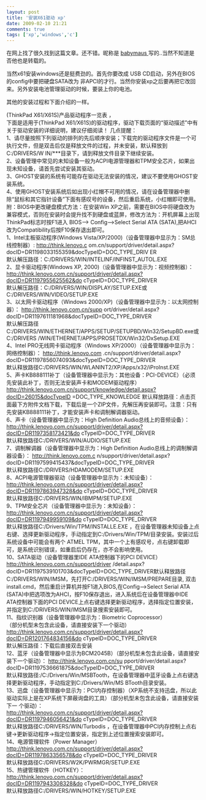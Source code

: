 ```yaml
---
layout: post
title: '安装X61驱动 xp'
date: 2009-02-10 21:21
comments: true
tags: ['xp','windows','c']
---
```


在网上找了很久找到这篇文章。还不错。昵称是 [ babymaus  ](http://hi.csdn.net/babymaus)
写的..当然不知道是否他也是转载的。

当然x61安装windows还是挺费劲的。首先你要改成 USB CD启动，另外在BIOS的config中要把硬盘SATA改为
非APCI的才行。当然你安装xp之后要再把它改回来。另外安装电池管理驱动的时候，要装上你的电池。

其他的安装过程和下面介绍的一样。

(ThinkPad X61/X61S)产品驱动程序一览表 ，  
下面是适用于(ThinkPad X61/X61S)的驱动程序，驱动下载页面的“驱动描述”中有关于驱动安装的详细说明，建议仔细阅读！ 几点提醒：  
1、请尽量按照下列驱动的排列的先后顺序安装；下载完的驱动程序文件是一个可执行文件，但是双击后仅是释放文件的过程，并未安装，默认释放到C:/DRIVERS/W
IN/***目录下，请到释放文件目录下继续安装。  
2、设备管理中常见的未知设备一般为ACPI电源管理器和TPM安全芯片，如果出现未知设备，请首先尝试安装其驱动。  
3、GHOST安装的系统有可能存在驱动无法安装的情况，建议不要使用GHOST安装系统。  
4、使用GHOST安装系统后如出现小红帽不可用的情况，请在设备管理器中删除“鼠标和其它指针设备”下面有感叹号的设备，然后重启系统，小红帽即可使用。
附：BIOS中更改硬盘模式方法：在安装Win
XP之前，需要在BIOS中将硬盘改为兼容模式，否则在安装时会提升找不到硬盘或蓝屏，修改方法为：开机屏幕上出现ThinkPad标志时按F1进入 BIOS—>
Config—>Select Serial ATA (SATA),把AHCI改为Compatibility后按F10保存退出即可。  
1、Intel主板驱动程序(Windows Vista/XP/2000)（设备管理器中显示为：SM总线控制器）: http://think.lenovo.c
om.cn/support/driver/detail.aspx?docID=DR1198033155359&docTypeID=DOC_TYPE_DRIV
ER  
默认解压路径：C:/DRIVERS/WIN/INTELINF/INFINST_AUTOL.EXE  
2、显卡驱动程序(Windows XP, 2000)（设备管理器中显示为：视频控制器）：  
http://think.lenovo.com.cn/support/driver/detail.aspx?docID=DR1197955625562&do
cTypeID=DOC_TYPE_DRIVER  
默认解压路径：C:/DRIVERS/WIN/DISPLAY/SETUP.EXE或C:/DRIVERS/WIN/VIDEO/SETUP.EXE  
3、以太网卡驱动程序（Windows 2000/XP)（设备管理器中显示为：以太网控制器）： http://think.lenovo.com.cn/supp
ort/driver/detail.aspx?docID=DR1197611181968&docTypeID=DOC_TYPE_DRIVER  
默认解压路径 C:/DRIVERS/WIN/ETHERNET/APPS/SETUP/SETUPBD/Win32/SetupBD.exe或C:/DRIVERS
/WIN/ETHERNET/APPS/PROSETDX/Win32/DxSetup.EXE  
4、Intel PRO无线网卡驱动程序（Windows XP/2000）（设备管理器中显示为：网络控制器）： http://think.lenovo.com
.cn/support/driver/detail.aspx?docID=DR1197856074093&docTypeID=DOC_TYPE_DRIVER  
默认释放路径C:/DRIVERS/WIN/WLANINT2/XP/Apps/x32/iProInst.EXE  
5、声卡KB888111补丁（设备管理器中显示为：其他设备：PCI-DEVICE）（必须先安装此补丁，否则无法安装声卡和MODEM驱动程序）  
http://think.lenovo.com.cn/support/knowledge/detail.aspx?docID=26015&docTypeID
=DOC_TYPE_KNOWLEDGE
默认释放路径：点击页面最下方附件文档下载，下载后是一个ZIP文件，先解压再安装即可。注意：只有先安装KB888111补丁，才能安装声卡和调制解调器驱动。  
6、声卡（设备管理器中显示为：High Definition Audio总线上的音频设备）：  
http://think.lenovo.com.cn/support/driver/detail.aspx?docID=DR1197358173421&do
cTypeID=DOC_TYPE_DRIVER  
默认释放路径C:/DRIVERS/WIN/AUDIO/SETUP.EXE  
7、调制解调器（设备管理器中显示为：High Definition Audio总线上的调制解调器设备）： http://think.lenovo.com.c
n/support/driver/detail.aspx?docID=DR1197599415437&docTypeID=DOC_TYPE_DRIVER  
默认释放路径C:/DRIVERS/HDAMODEM/SETUP.EXE  
8、ACPI电源管理器驱动（设备管理器中显示为：未知设备）：  
http://think.lenovo.com.cn/support/driver/detail.aspx?docID=DR1197863947328&do
cTypeID=DOC_TYPE_DRIVER  
默认释放路径C:/DRIVERS/WIN/IBMPM/SETUP.EXE  
9、TPM安全芯片（设备管理器中显示为：未知设备）：  
http://think.lenovo.com.cn/support/driver/detail.aspx?docID=DR1197949959109&do
cTypeID=DOC_TYPE_DRIVER  
默认释放路径C:/Drivers/Win/TPM/INSTALLE.EXE
，在设备管理器未知设备上点右键、选择更新驱动程序，手动指定到C:/Drivers/Win/TPM/目录安装。安装过后系统设备中可能会有两个 ATMEL
TPM，其中一个上有感叹号，点右键卸载即可，是系统识别错误，如重启后仍存在，亦不会影响使用。  
10、SATA驱动（设备管理器里IDE ATA控制器下的PCI DEVICE）  
http://think.lenovo.com.cn/support/driver
/detail.aspx?docID=DR1197539101703&docTypeID=DOC_TYPE_DRIVER默认释放路径
C:/DRIVERS/WIN/IMSM，先打开C:/DRIVERS/WIN/IMSM/PREPARE目录,
双击install.cmd，然后重启计算机并按F1进入BIOS,在Config—>Select Serial ATA
(SATA)中把选项改为AHCI，按F10保存退出，进入系统后在设备管理器中IDE ATA控制器下面的PCI
DEVICE上点右键选择更新驱动程序，选择指定位置安装，并指定到C:/DRIVERS/WIN/IMSM目录搜索安装即可。  
11、指纹识别器（设备管理器中显示为：Biometric Coprocessor）  
（部分机型未包含此设备，请直接安装下一个驱动）  
http://think.lenovo.com.cn/support/driver/detail.aspx?docID=DR1201764834156&do
cTypeID=DOC_TYPE_DRIVER  
默认解压路径：下载后直接双击安装  
12、蓝牙（设备管理器中显示为BCM2045B）（部分机型未包含此设备，请直接安装下一个驱动）： http://think.lenovo.com.cn/su
pport/driver/detail.aspx?docID=DR1197536661875&docTypeID=DOC_TYPE_DRIVER  
默认释放路径:/C:/Drivers/Win/MSBTooth，在设备管理器中蓝牙设备上点右键选择更新驱动程序，手动指定到C:/Drivers/Win/MS
BTooth目录安装。  
13、迅盘（设备管理器中显示为：PCI内存控制器）（XP系统不支持迅盘，所以此驱动实际上是在XP系统下屏蔽询盘的工具）（部分机型未包含此设备，请直接安装下一
个驱动）：  
http://think.lenovo.com.cn/support/driver/detail.aspx?docID=DR1197946056421&do
cTypeID=DOC_TYPE_DRIVER  
默认释放路径C:/DRIVERS/WIN/Turbodis
，在设备管理器中PCI内存控制上点右键->更新驱动程序->指定位置安装，指定到上述位置搜索安装即可。  
14、电源管理软件（Power Manager）  
http://think.lenovo.com.cn/support/driver/detail.aspx?docID=DR1197863356578&do
cTypeID=DOC_TYPE_DRIVER  
默认释放路径C:/DRIVERS/W2K/PWRMGR/SETUP.EXE  
15、热键管理软件（HOTKEY）：  
http://think.lenovo.com.cn/support/driver/detail.aspx?docID=DR1197943308328&do
cTypeID=DOC_TYPE_DRIVER  
默认释放路径C:/DRIVERS/WIN/HOTKEY/SETUP.EXE

